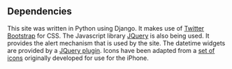 Dependencies
------------

This site was written in Python using Django. It makes use of [Twitter Bootstrap][1] for CSS. The Javascript library [JQuery][2] is also being used. It provides the alert mechanism that is used by the site. The datetime widgets are provided by a [JQuery plugin][3]. Icons have been adapted from a [set of icons][4] originally developed for use for the iPhone.


[1]: http://twitter.github.io/bootstrap/ "Twitter Bootstrap"
[2]: http://jquery.com/ "JQuery"
[3]: https://github.com/mugifly/jquery-simple-datetimepicker "JQuery Simple Datetime Picker"
[4]: http://www.pixelpressicons.com "Icon source site"